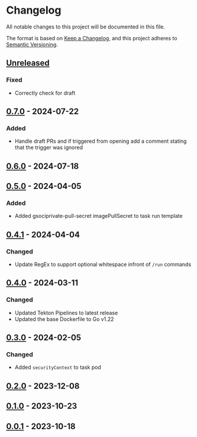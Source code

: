 # Changelog

All notable changes to this project will be documented in this file.

The format is based on [Keep a Changelog](https://keepachangelog.com/en/1.0.0/),
and this project adheres to [Semantic Versioning](https://semver.org/spec/v2.0.0.html).



## [Unreleased]

### Fixed

- Correctly check for draft

## [0.7.0] - 2024-07-22

### Added

- Handle draft PRs and if triggered from opening add a comment stating that the trigger was ignored

## [0.6.0] - 2024-07-18

## [0.5.0] - 2024-04-05

### Added

- Added gsociprivate-pull-secret imagePullSecret to task run template

## [0.4.1] - 2024-04-04

### Changed

- Update RegEx to support optional whitespace infront of `/run` commands

## [0.4.0] - 2024-03-11

### Changed

- Updated Tekton Pipelines to latest release
- Updated the base Dockerfile to Go v1.22

## [0.3.0] - 2024-02-05

### Changed

- Added `securityContext` to task pod

## [0.2.0] - 2023-12-08

## [0.1.0] - 2023-10-23

## [0.0.1] - 2023-10-18


[Unreleased]: https://github.com/giantswarm/pr-comment-filter/compare/v0.7.0...HEAD
[0.7.0]: https://github.com/giantswarm/pr-comment-filter/compare/v0.6.0...v0.7.0
[0.6.0]: https://github.com/giantswarm/pr-comment-filter/compare/v0.5.0...v0.6.0
[0.5.0]: https://github.com/giantswarm/pr-comment-filter/compare/v0.4.1...v0.5.0
[0.4.1]: https://github.com/giantswarm/pr-comment-filter/compare/v0.4.0...v0.4.1
[0.4.0]: https://github.com/giantswarm/pr-comment-filter/compare/v0.3.0...v0.4.0
[0.3.0]: https://github.com/giantswarm/pr-comment-filter/compare/v0.2.0...v0.3.0
[0.2.0]: https://github.com/giantswarm/pr-comment-filter/compare/v0.1.0...v0.2.0
[0.1.0]: https://github.com/giantswarm/pr-comment-filter/compare/v0.0.1...v0.1.0
[0.0.1]: https://github.com/giantswarm/pr-comment-filter/releases/tag/v0.0.1
